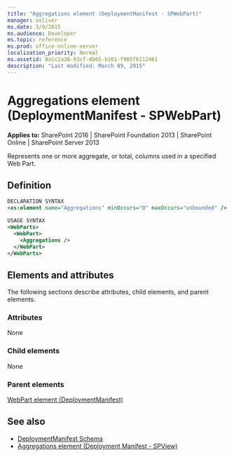 ```yaml
---
title: "Aggregations element (DeploymentManifest - SPWebPart)"
manager: soliver
ms.date: 3/9/2015
ms.audience: Developer
ms.topic: reference
ms.prod: office-online-server
localization_priority: Normal
ms.assetid: 0a1c2a28-93cf-4b65-b101-f985f6112461
description: "Last modified: March 09, 2015"
---
```


# Aggregations element (DeploymentManifest - SPWebPart)

**Applies to:** SharePoint 2016 | SharePoint Foundation 2013 | SharePoint Online | SharePoint Server 2013 
  
Represents one or more aggregate, or total, columns used in a specified Web Part.

## Definition

```XML
DECLARATION SYNTAX
<xs:element name="Aggregations" minOccurs="0" maxOccurs="unbounded" />

USAGE SYNTAX
<WebParts>
  <WebPart>
    <Aggregations />
  </WebPart>
</WebParts>
```

## Elements and attributes

The following sections describe attributes, child elements, and parent elements.

### Attributes

None
   
### Child elements

None
   
### Parent elements

[WebPart element (DeploymentManifest)](webpart-element-deploymentmanifest.md)
   
## See also

- [DeploymentManifest Schema](deploymentmanifest-schema.md)
- [Aggregations element (Deployment Manifest - SPView)](aggregations-element-deployment-manifestspview.md)

